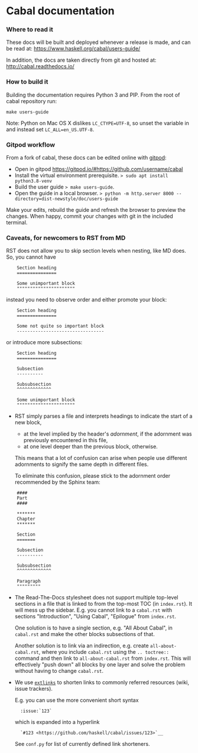Cabal documentation
===================

### Where to read it
These docs will be built and deployed whenever a release is made,
and can be read at: https://www.haskell.org/cabal/users-guide/

In addition, the docs are taken directly from git and hosted at:
http://cabal.readthedocs.io/


### How to build it

Building the documentation requires Python 3 and PIP. From the root of cabal
repository run:

``` console
make users-guide
```

Note: Python on Mac OS X dislikes `LC_CTYPE=UTF-8`, so unset the variable in
and instead set `LC_ALL=en_US.UTF-8`.

### Gitpod workflow

From a fork of cabal, these docs can be edited online with
[gitpod](https://www.gitpod.io/):

* Open in gitpod https://gitpod.io/#https://github.com/username/cabal
* Install the virtual environment prerequisite.
  `> sudo apt install python3.8-venv`
* Build the user guide `> make users-guide`.
* Open the guide in a local browser.
  `> python -m http.server 8000 --directory=dist-newstyle/doc/users-guide`

Make your edits, rebuild the guide and refresh the browser to preview the
changes. When happy, commit your changes with git in the included terminal.

### Caveats, for newcomers to RST from MD
RST does not allow you to skip section levels when nesting, like MD
does.
So, you cannot have

```
    Section heading
    ===============

    Some unimportant block
    """"""""""""""""""""""
```

  instead you need to observe order and either promote your block:

```
    Section heading
    ===============

    Some not quite so important block
    ---------------------------------
```

  or introduce more subsections:

```
    Section heading
    ===============

    Subsection
    ----------

    Subsubsection
    ^^^^^^^^^^^^^

    Some unimportant block
    """"""""""""""""""""""
```

* RST simply parses a file and interprets headings to indicate the
  start of a new block,
  * at the level implied by the header's *adornment*, if the adornment was
  previously encountered in this file,
  * at one level deeper than the previous block, otherwise.

  This means that a lot of confusion can arise when people use
  different adornments to signify the same depth in different files.

  To eliminate this confusion, please stick to the adornment order
  recommended by the Sphinx team:

```
    ####
    Part
    ####

    *******
    Chapter
    *******

    Section
    =======

    Subsection
    ----------

    Subsubsection
    ^^^^^^^^^^^^^

    Paragraph
    """""""""
```

* The Read-The-Docs stylesheet does not support multiple top-level
  sections in a file that is linked to from the top-most TOC (in
  `index.rst`). It will mess up the sidebar.
  E.g. you cannot link to a `cabal.rst` with sections "Introduction",
  "Using Cabal", "Epilogue" from `index.rst`.

  One solution is to have a single section, e.g. "All About Cabal", in
  `cabal.rst` and make the other blocks subsections of that.

  Another solution is to link via an indirection, e.g. create
  `all-about-cabal.rst`, where you include `cabal.rst` using  the
  `.. toctree::` command and then link to `all-about-cabal.rst` from
  `index.rst`.
  This will effectively "push down" all blocks by one layer and solve
  the problem without having to change `cabal.rst`.


* We use [`extlinks`](http://www.sphinx-doc.org/en/stable/ext/extlinks.html)
  to shorten links to commonly referred resources (wiki, issue trackers).

  E.g. you can use the more convenient short syntax

        :issue:`123`

  which is expanded into a hyperlink

        `#123 <https://github.com/haskell/cabal/issues/123>`__

  See `conf.py` for list of currently defined link shorteners.
